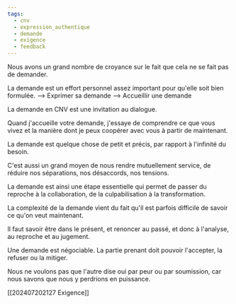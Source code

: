 ```yaml
---
tags:
  - cnv
  - expression_authentique
  - demande
  - exigence
  - feedback
---
```


Nous avons un grand nombre de croyance sur le fait que cela ne se fait pas de demander.

La demande est un effort personnel assez important pour qu'elle soit bien formulée. –> Exprimer sa demande –> Accueillir une demande

La demande en CNV est une invitation au dialogue.

Quand j'accueille votre demande, j'essaye de comprendre ce que vous vivez et la manière dont je peux coopérer avec vous à partir de maintenant.

La demande est quelque chose de petit et précis, par rapport à l'infinité du besoin.

C'est aussi un grand moyen de nous rendre mutuellement service, de réduire nos séparations, nos désaccords, nos tensions.

La demande est ainsi une étape essentielle qui permet de passer du reproche à la collaboration, de la culpabilisation à la transformation.

La complexité de la demande vient du fait qu'il est parfois difficile de savoir ce qu'on veut maintenant.

Il faut savoir être dans le présent, et renoncer au passé, et donc à l'analyse, au reproche et au jugement.

Une demande est négociable. La partie prenant doit pouvoir l'accepter, la refuser ou la mitiger.

Nous ne voulons pas que l'autre dise oui par peur ou par soumission, car nous savons que nous y perdrions en puissance.

[[202407202127 Exigence]]

